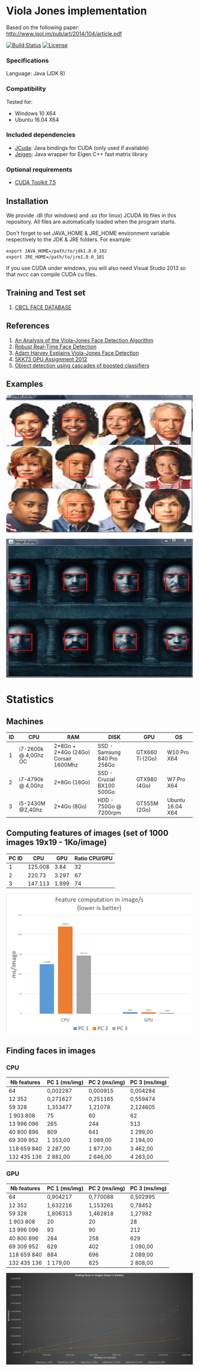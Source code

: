 # Viola Jones implementation

Based on the following paper: http://www.ipol.im/pub/art/2014/104/article.pdf

[![Build Status][travis-image]][travis-url] [![License][license-image]][license-url]

### Specifications

Language: Java (JDK 8)

### Compatibility

Tested for:
* Windows 10 X64
* Ubuntu 16.04 X64

### Included dependencies

* [JCuda](http://www.jcuda.org/): Java bindings for CUDA (only used if available)
* [Jeigen](https://github.com/hughperkins/jeigen): Java wrapper for Eigen C++ fast matrix library

### Optional requirements

* [CUDA Toolkit 7.5](https://developer.nvidia.com/cuda-toolkit) 

## Installation

We provide .dll (for windows) and .so (for linux) JCUDA lib files in this repository.
All files are automatically loaded when the program starts.

Don't forget to set JAVA_HOME & JRE_HOME environment variable respectively to the JDK & JRE folders.
For example:
```
export JAVA_HOME=/path/to/jdk1.8.0_102
export JRE_HOME=/path/to/jre1.8.0_101
```

If you use CUDA under windows, you will also need Visual Studio 2013 so that nvcc can compile CUDA cu files.



## Training and Test set

1. [CBCL FACE DATABASE](http://cbcl.mit.edu/cbcl/software-datasets/FaceData2.html)

## References

1. [An Analysis of the Viola-Jones Face Detection Algorithm](http://www.ipol.im/pub/art/2014/104/article.pdf)
2. [Robust Real-Time Face Detection](http://www.face-rec.org/algorithms/Boosting-Ensemble/16981346.pdf)
3. [Adam Harvey Explains Viola-Jones Face Detection](http://www.makematics.com/research/viola-jones/)
4. [5KK73 GPU Assignment 2012](https://sites.google.com/site/5kk73gpu2012/assignment/viola-jones-face-detection)
5. [Object detection using cascades of boosted classifiers](http://www.die.uchile.cl/ieee-cis/files/RuizdelSolar_T9.pdf)

## Examples

[![alt tag](stats/test1.png)](https://raw.githubusercontent.com/INVASIS/Viola-Jones/master/stats/test1.png)

[![alt tag](stats/test2.png)](https://raw.githubusercontent.com/INVASIS/Viola-Jones/master/stats/test2.png)

# Statistics

## Machines

| ID |  CPU | RAM |  DISK | GPU | OS |
| --- | --- | --- | --- | --- | --- |
| 1 | i7-2600k @ 4,0Ghz OC | 2\*8Go + 2\*4Go (24Go) Corsair 1600Mhz | SSD - Samsung 840 Pro 256Go | GTX660 Ti (2Go) | W10 Pro X64 |
| 2 | i7-4790k @ 4,0Ghz | 2\*8Go (16Go) | SSD - Crucial BX100 500Go | GTX980 (4Go) | W7 Pro X64 |
| 3 | i5-2430M @2,4Ghz | 2\*4Go (8Go) | HDD - 750Go @ 7200rpm | GT555M (2Go) | Ubuntu 16.04 X64 |

## Computing features of images (set of 1000 images 19x19 - 1Ko/image)

| PC ID | CPU | GPU | Ratio CPU/GPU |
| --- | --- | --- | --- |
| 1 | 125.008 | 3.84 | 32 |
| 2 | 220.73 | 3.297 | 67 |
| 3 | 147.113 | 1.999 | 74 |

[![alt tag](stats/stats2.png)](https://raw.githubusercontent.com/INVASIS/Viola-Jones/master/stats/stats2.png)



## Finding faces in images

### CPU


| Nb features | PC 1 (ms/img) | PC 2 (ms/img) | PC 3 (ms/img) | 
|-------------|----------|----------|----------| 
| 64          | 0,002287 | 0,000915 | 0,004284 | 
| 12 352      | 0,271627 | 0,251165 | 0,559474 | 
| 59 328      | 1,353477 | 1,21078  | 2,124605 | 
| 1 903 808   | 75       | 60       | 62       | 
| 13 996 096  | 265      | 244      | 513      | 
| 40 800 896  | 809      | 641      | 1 299,00 | 
| 69 309 952  | 1 353,00 | 1 089,00 | 2 194,00 | 
| 118 659 840 | 2 287,00 | 1 877,00 | 3 462,00 | 
| 132 435 136 | 2 881,00 | 2 646,00 | 4 263,00 | 

### GPU


| Nb features | PC 1 (ms/img) | PC 2 (ms/img) | PC 3 (ms/img) | 
|-------------|----------|----------|----------| 
| 64          | 0,904217 | 0,770088 | 0,502995 | 
| 12 352      | 1,632216 | 1,153261 | 0,78452  | 
| 59 328      | 1,806313 | 1,462818 | 1,27982  | 
| 1 903 808   | 20       | 20       | 28       | 
| 13 996 096  | 93       | 90       | 212      | 
| 40 800 896  | 284      | 258      | 629      | 
| 69 309 952  | 629      | 402      | 1 090,00 | 
| 118 659 840 | 884      | 696      | 2 089,00 | 
| 132 435 136 | 1 179,00 | 825      | 2 808,00 | 


[![alt tag](stats/stats1.png)](https://raw.githubusercontent.com/INVASIS/Viola-Jones/master/stats/stats1.png)


[travis-url]: https://travis-ci.org/INVASIS/Viola-Jones
[travis-image]: http://img.shields.io/travis/INVASIS/Viola-Jones.svg?style=flat-square
[license-image]: http://img.shields.io/badge/license-MIT-green.svg?style=flat-square
[license-url]: LICENSE
